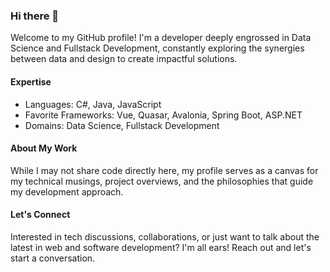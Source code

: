 ### Hi there 👋

Welcome to my GitHub profile!
I'm a developer deeply engrossed in Data Science and Fullstack Development, constantly exploring the synergies between data and design to create impactful solutions.

#### Expertise
- Languages: C#, Java, JavaScript
- Favorite Frameworks: Vue, Quasar, Avalonia, Spring Boot, ASP.NET
- Domains: Data Science, Fullstack Development

#### About My Work
While I may not share code directly here, my profile serves as a canvas for my technical musings, project overviews, and the philosophies that guide my development approach.

#### Let's Connect
Interested in tech discussions, collaborations, or just want to talk about the latest in web and software development? I'm all ears! Reach out and let's start a conversation.
